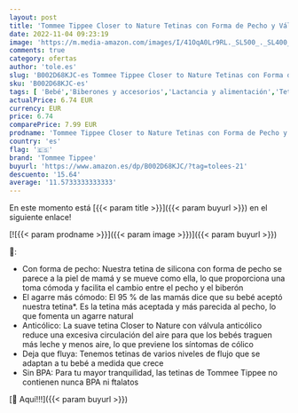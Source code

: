 ```yaml
---
layout: post
title: 'Tommee Tippee Closer to Nature Tetinas con Forma de Pecho y Válvula Anticólico  Silicona Suave  Flujo Cereales  6m+  Pack de 2  color y diseño varían '
date: 2022-11-04 09:23:19
image: 'https://m.media-amazon.com/images/I/41OqA0Lr9RL._SL500_._SL400_.jpg'
comments: true
category: ofertas
author: 'tole.es'
slug: 'B002D68KJC-es Tommee Tippee Closer to Nature Tetinas con Forma de Pecho...'
sku: 'B002D68KJC-es'
tags: [ 'Bebé','Biberones y accesorios','Lactancia y alimentación','Tetinas para biberón','tetinas','tommee','tommee tippee','🇪🇸', ]
actualPrice: 6.74 EUR
currency: EUR
price: 6.74
comparePrice: 7.99 EUR
prodname: 'Tommee Tippee Closer to Nature Tetinas con Forma de Pecho y Válvula Anticólico  Silicona Suave  Flujo Cereales  6m+  Pack de 2  color y diseño varían '
country: 'es'
flag: '🇪🇸'
brand: 'Tommee Tippee'
buyurl: 'https://www.amazon.es/dp/B002D68KJC/?tag=tolees-21'
descuento: '15.64'
average: '11.5733333333333'
---
```


En este momento está [{{< param title >}}]({{< param buyurl >}}) en el siguiente enlace!

[![{{< param prodname >}}]({{< param image >}})]({{< param buyurl >}})

🔎:

- Con forma de pecho: Nuestra tetina de silicona con forma de pecho se parece a la piel de mamá y se mueve como ella, lo que proporciona una toma cómoda y facilita el cambio entre el pecho y el biberón
- El agarre más cómodo: El 95 % de las mamás dice que su bebé aceptó nuestra tetina*. Es la tetina más aceptada y más parecida al pecho, lo que fomenta un agarre natural
- Anticólico: La suave tetina Closer to Nature con válvula anticólico reduce una excesiva circulación del aire para que los bebés traguen más leche y menos aire, lo que previene los síntomas de cólico
- Deja que fluya: Tenemos tetinas de varios niveles de flujo que se adaptan a tu bebé a medida que crece
- Sin BPA: Para tu mayor tranquilidad, las tetinas de Tommee Tippee no contienen nunca BPA ni ftalatos

[🛒 Aquí!!!]({{< param buyurl >}})
